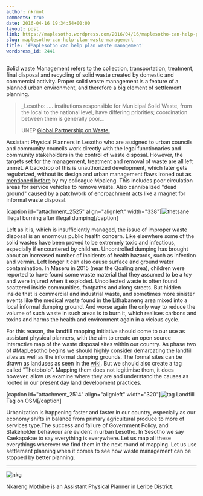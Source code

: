```yaml
---
author: nkrmot
comments: true
date: 2016-04-16 19:34:54+00:00
layout: post
link: https://maplesotho.wordpress.com/2016/04/16/maplesotho-can-help-plan-waste-management/
slug: maplesotho-can-help-plan-waste-management
title: '#MapLesotho can help plan waste management'
wordpress_id: 2441
---
```


Solid waste Management refers to the collection, transportation, treatment, final disposal and recycling of solid waste created by domestic and commercial activity. Proper solid waste management is a feature of a planned urban environment, and therefore a big element of settlement planning.


<blockquote>_Lesotho: .... institutions responsible for Municipal Solid Waste, from the local to the national level, have differing priorities; coordination between them is generally poor._

UNEP [Global Partnership on Waste ](http://www.unep.org/gpwm/InformationPlatform/CountryNeedsAssessmentAnalysis/Lesotho/tabid/106551/Default.aspx)</blockquote>


Assistant Physical Planners in Lesotho who are assigned to urban councils and community councils work directly with the legal functionaries and community stakeholders in the control of waste disposal. However, the targets set for the management, treatment and removal of waste are all left unmet. A backdrop of this is unauthorized development, which later gets regularized, without its design and urban management flaws ironed out as [mentioned before](https://maplesotho.wordpress.com/2016/02/16/planning-in-rural-areas-trundles-on/) by my colleague Mpaleng. This includes poor circulation areas for service vehicles to remove waste. Also cannibalized "dead ground" caused by a patchwork of encroachment acts like a magnet for informal waste disposal.

[caption id="attachment_2525" align="alignleft" width="338"]![thetsane](https://maplesotho.files.wordpress.com/2016/04/thetsane.jpg) Illegal burning after illegal dumping[/caption]

Left as it is, which is insufficiently managed, the issue of improper waste disposal is an enormous public health concern. Like elsewhere some of the solid wastes have been proved to be extremely toxic and infectious, especially if encountered by children. Uncontrolled dumping has brought about an increased number of incidents of health hazards, such as infection and vermin. Left longer it can also cause surface and ground water contamination. In Maseru in 2015 (near the Qoaling area), children were reported to have found some waste material that they assumed to be a toy and were injured when it exploded. Uncollected waste is often found scattered inside communities, footpaths and along streets. But hidden inside that is commercial and industrial waste, and sometimes more sinister events like the medical waste found in the Lithabaneng area mixed into a local informal dumping ground. And worse again the only way to reduce the volume of such waste in such areas is to burn it, which realises carbons and toxins and harms the health and environment again in a vicious cycle.

For this reason, the landfill mapping initiative should come to our use as assistant physical planners, with the aim to create an open source interactive map of the waste disposal sites within our country. As phase two of #MapLesotho begins we should highly consider demarcating the landfill sites as well as the informal dumping grounds. The formal sites can be drawn as landuses as seen in the [wiki](http://wiki.openstreetmap.org/wiki/Tag:landuse%3Dlandfill). But we should also create a tag called "Thotobolo". Mapping them does not legitimise them, it does however, allow us examine where they are and understand the causes as rooted in our present day land development practices.

[caption id="attachment_2514" align="alignleft" width="320"]![tag](https://maplesotho.files.wordpress.com/2016/04/tag.jpg) Landfill Tag on OSM[/caption]

Urbanization is happening faster and faster in our country, especially as our economy shifts in balance from primary agricultural produce to more of services type.The success and failure of Government Policy, and Stakeholder behaviour are evident in urban Lesotho. In Sesotho we say Kaekapakae to say everything is everywhere. Let us map all these everythings wherever we find them in the next round of mapping. Let us use settlement planning when it comes to see how waste management can be stopped by better planning.

__________________________________________________________

![nkg](https://maplesotho.files.wordpress.com/2016/04/nkg.jpg)

Nkareng Mothibe is an Assistant Physical Planner in Leribe District.


